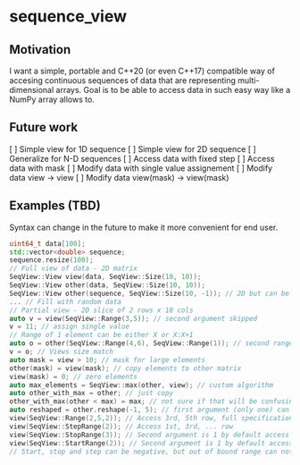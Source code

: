 # sequence_view

## Motivation

I want a simple, portable and C++20 (or even C++17) compatible way of accesing continuous sequences of data that are representing multi-dimensional arrays.
Goal is to be able to access data in such easy way like a NumPy array allows to.

## Future work
[ ] Simple view for 1D sequence
[ ] Simple view for 2D sequence
[ ] Generalize for N-D sequences
[ ] Access data with fixed step
[ ] Access data with mask
[ ] Modify data with single value assignement
[ ] Modify data view -> view
[ ] Modify data view(mask) -> view(mask)

## Examples (TBD) 

Syntax can change in the future to make it more convenient for end user.

```c++
uint64_t data[100];
std::vector<double> sequence;
sequence.resize(100);
// Full view of data - 2D matrix
SeqView::View view(data, SeqView::Size(10, 10));
SeqView::View other(data, SeqView::Size(10, 10));
SeqView::View other(sequence, SeqView::Size(10, -1)); // 2D but can be deduced
... // Fill with random data
// Partial view - 2D slice of 2 rows x 10 cols 
auto v = view(SeqView::Range(3,5)); // second argument skipped
v = 11; // assign single value
// Range of 1 element can be either X or X:X+1
auto o = other(SeqView::Range(4,6), SeqView::Range(1)); // second range is single column
v = o; // Views size match
auto mask = view > 10; // mask for large elements
other(mask) = view(mask); // copy elements to other matrix
view(mask) = 0; // zero elements
auto max_elements = SeqView::max(other, view); // custom algorithm
auto other_with_max = other; // just copy
other_with_max(other < max) = max; // not sure if that will be confusing or not
auto reshaped = other.reshape(-1, 5); // first argument (only one) can be calculated -> 20
view(SeqView::Range(2,5,2)); // Access 3rd, 5th row, full specification
view(SeqView::StepRange(2)); // Access 1st, 3rd, ... row
view(SeqView::StopRange(3)); // Second argument is 1 by default access 1st, 2nd and 3rd row
view(SeqView::StartRange(2)); // Second argument is 1 by default access 3rd, 4th ... row
// Start, stop and step can be negative, but out of bound range can not be constructed
```